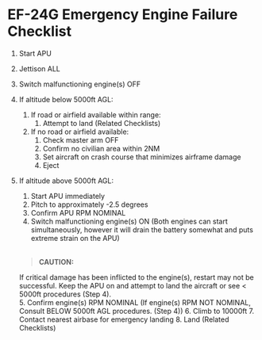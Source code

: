 # EF-24G Emergency Engine Failure Checklist

1.  Start APU
2.  Jettison ALL
3.  Switch malfunctioning engine(s) OFF
4.  If altitude below 5000ft AGL:
    1. If road or airfield available within range:
       1. Attempt to land (Related Checklists)
    2. If no road or airfield available:
       1. Check master arm OFF
       2. Confirm no civilian area within 2NM
       3. Set aircraft on crash course that minimizes airframe damage
       4. Eject
5.  If altitude above 5000ft AGL:
    1. Start APU immediately
    2. Pitch to approximately -2.5 degrees
    3. Confirm APU RPM NOMINAL
    4. Switch malfunctioning engine(s) ON (Both engines can start simultaneously, however it will drain the battery somewhat and puts extreme strain on the APU)

    <br />

    > **CAUTION:**

    <div class="border-s-4 border-red-700 ps-4 my-5">
        If critical damage has been inflicted to the engine(s), restart may not be successful. Keep the APU on and attempt to land the aircraft or see &lt; 5000ft procedures (Step 4).
    </div>
    5. Confirm engine(s) RPM NOMINAL (If engine(s) RPM NOT NOMINAL, Consult BELOW 5000ft AGL procedures. (Step 4))
    6. Climb to 10000ft
    7. Contact nearest airbase for emergency landing
    8. Land (Related Checklists)
